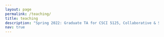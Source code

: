 ```yaml
---
layout: page
permalink: /teaching/
title: teaching
description: "Spring 2022: Graduate TA for CSCI 5125, Collaborative & Social Computing"
nav: true
---
```


<!-- For now, this page is assumed to be a static description of your courses. You can convert it to a collection similar to `_projects/` so that you can have a dedicated page for each course.

Organize your courses by years, topics, or universities, however you like! -->

